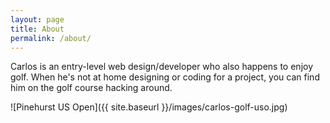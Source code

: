 ```yaml
---
layout: page
title: About
permalink: /about/
---
```


Carlos is an entry-level web design/developer who also happens to enjoy golf. When he's not at home designing or coding for a project, you can find him on the golf course hacking around.

![Pinehurst US Open]({{ site.baseurl }}/images/carlos-golf-uso.jpg)
